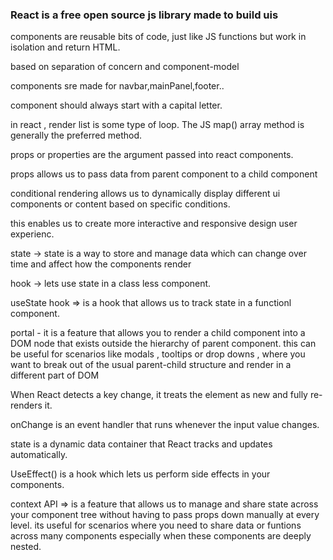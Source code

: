 ### React is a free open source js library made to build uis

components are reusable bits of code, just like JS functions but work in isolation and return HTML.

based on separation of concern and component-model

components sre made for navbar,mainPanel,footer..

component should always start with a capital letter.

in react , render list is some type of loop. The JS map() array method is generally the preferred method.

props or properties are the argument passed into react components.

props allows us to pass data from parent component to a child component

conditional rendering  allows us to dynamically display different ui components or content based on specific conditions.

this enables us to create more interactive and responsive design user experienc.

state ->  state is a way to store and manage data which can change over time and affect how the components render

hook -> lets use state in a class less component.

useState hook => is a hook that allows us to track state in a functionl component.

portal - it is a feature that allows you to render a child component into a DOM node that exists outside the hierarchy of parent component. this can be useful for scenarios like modals , tooltips or drop downs , where you want to break out of the usual parent-child structure and render in a different part of DOM

When React detects a key change, it treats the element as new and fully re-renders it.

onChange is an event handler that runs whenever the input value changes.

state is a dynamic data container that React tracks and updates automatically.

UseEffect() is a hook which lets us perform side effects in your components.

context API => is a feature that allows us to manage and share state across your component tree without having to pass props down manually at every level. its useful for scenarios where you need to share data or funtions across many components especially when these components are deeply nested.